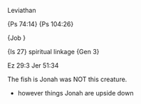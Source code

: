 Leviathan


{Ps 74:14}
{Ps 104:26}

{Job }

{Is 27}
	spiritual linkage
	{Gen 3}

Ez 29:3
Jer 51:34

The fish is Jonah was NOT this creature.
- however things Jonah are upside down
